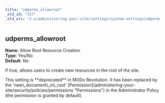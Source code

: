 ```yaml
---
title: "udperms_allowroot"
_old_id: "317"
_old_uri: "2.x/administering-your-site/settings/system-settings/udperms_allowroot"
---
```


udperms\_allowroot
------------------

**Name**: Allow Root Resource Creation   
**Type**: Yes/No   
**Default**: No

If true, allows users to create new resources in the root of the site.

<div class="warning">This setting is **deprecated** in MODx Revolution. It has been replaced by the 'new\_document\_in\_root' [Permission](administering-your-site/security/policies/permissions "Permissions") in the Administrator Policy (the permission is granted by default).</div>